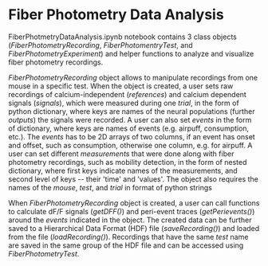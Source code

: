 # Fiber Photometry Data Analysis

FiberPhotmetryDataAnalysis.ipynb notebook contains 3 class objects (_FiberPhotometryRecording_, _FiberPhotomentryTest_, and _FiberPhotometryExperiment_) and helper functions to analyze and visualize fiber photometry recordings.   

_FiberPhotometryRecording_ object allows to manipulate recordings from one mouse in a specific test. When the object is created, a user sets raw recordings of calcium-independent (_references_) and calcium dependent signals (_signals_), which were measured during one _trial_, in the form of python dictionary, where keys are names of the neural populations (further _outputs_) the signals were recorded. A user can also set _events_ in the form of dictionary, where keys are names of events (e.g. airpuff, consumption, etc.). The _events_ has to be 2D arrays of two columns, if an event has onset and offset, such as consumption, otherwise one column, e.g. for airpuff. A user can set different _measurements_ that were done along with fiber photometry recordings, such as mobility detection, in the form of nested dictionary, where first keys indicate names of the measurements, and second level of keys  -- their 'time' and 'values'. The object also requires the names of the _mouse_, _test_, and _trial_ in format of python strings

When _FiberPhotometryRecording_ object is created, a user can call functions to calculate dF/F signals (_getDFF()_) and peri-event traces (_getPerievents()_) around the _events_ indicated in the object. The created data can be further saved to a Hierarchical Data Format (HDF) file (_saveRecording()_) and loaded from the file (_loadRecording()_). Recordings that have the same _test_ name are saved in the same group of the HDF file and can be accessed using _FiberPhotometryTest_.
